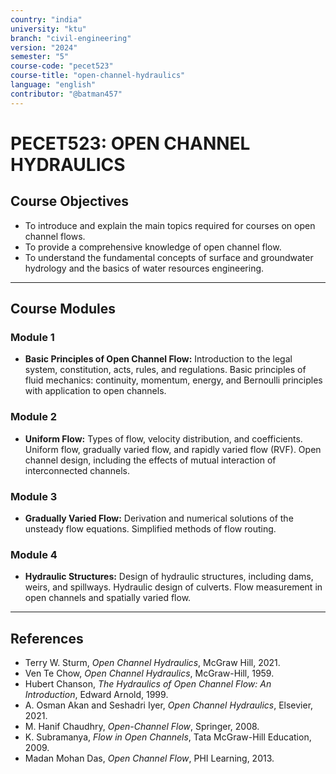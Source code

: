 ```yaml
---
country: "india"
university: "ktu"
branch: "civil-engineering"
version: "2024"
semester: "5"
course-code: "pecet523"
course-title: "open-channel-hydraulics"
language: "english"
contributor: "@batman457"
---
```


# PECET523: OPEN CHANNEL HYDRAULICS

## Course Objectives
- To introduce and explain the main topics required for courses on open channel flows.
- To provide a comprehensive knowledge of open channel flow.
- To understand the fundamental concepts of surface and groundwater hydrology and the basics of water resources engineering.

---

## Course Modules

### Module 1
- **Basic Principles of Open Channel Flow:** Introduction to the legal system, constitution, acts, rules, and regulations. Basic principles of fluid mechanics: continuity, momentum, energy, and Bernoulli principles with application to open channels.

### Module 2
- **Uniform Flow:** Types of flow, velocity distribution, and coefficients. Uniform flow, gradually varied flow, and rapidly varied flow (RVF). Open channel design, including the effects of mutual interaction of interconnected channels.

### Module 3
- **Gradually Varied Flow:** Derivation and numerical solutions of the unsteady flow equations. Simplified methods of flow routing.

### Module 4
- **Hydraulic Structures:** Design of hydraulic structures, including dams, weirs, and spillways. Hydraulic design of culverts. Flow measurement in open channels and spatially varied flow.

---

## References
- Terry W. Sturm, *Open Channel Hydraulics*, McGraw Hill, 2021.
- Ven Te Chow, *Open Channel Hydraulics*, McGraw-Hill, 1959.
- Hubert Chanson, *The Hydraulics of Open Channel Flow: An Introduction*, Edward Arnold, 1999.
- A. Osman Akan and Seshadri Iyer, *Open Channel Hydraulics*, Elsevier, 2021.
- M. Hanif Chaudhry, *Open-Channel Flow*, Springer, 2008.
- K. Subramanya, *Flow in Open Channels*, Tata McGraw-Hill Education, 2009.
- Madan Mohan Das, *Open Channel Flow*, PHI Learning, 2013.
